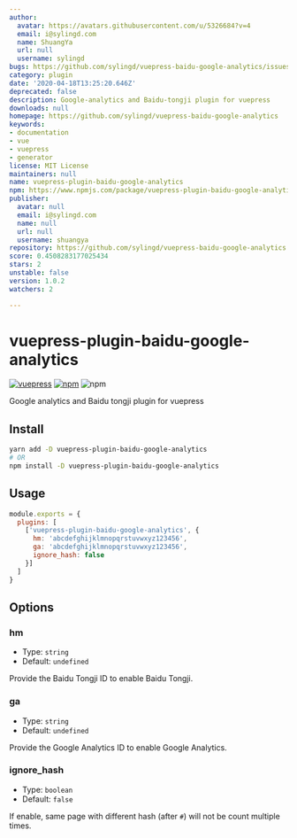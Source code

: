 ```yaml
---
author:
  avatar: https://avatars.githubusercontent.com/u/5326684?v=4
  email: i@sylingd.com
  name: ShuangYa
  url: null
  username: sylingd
bugs: https://github.com/sylingd/vuepress-baidu-google-analytics/issues
category: plugin
date: '2020-04-18T13:25:20.646Z'
deprecated: false
description: Google-analytics and Baidu-tongji plugin for vuepress
downloads: null
homepage: https://github.com/sylingd/vuepress-baidu-google-analytics
keywords:
- documentation
- vue
- vuepress
- generator
license: MIT License
maintainers: null
name: vuepress-plugin-baidu-google-analytics
npm: https://www.npmjs.com/package/vuepress-plugin-baidu-google-analytics
publisher:
  avatar: null
  email: i@sylingd.com
  name: null
  url: null
  username: shuangya
repository: https://github.com/sylingd/vuepress-baidu-google-analytics
score: 0.4508283177025434
stars: 2
unstable: false
version: 1.0.2
watchers: 2

---
```


# vuepress-plugin-baidu-google-analytics

[![vuepress](https://img.shields.io/badge/vuepress-%3E%3D%201.0-brightgreen.svg)](https://v1.vuepress.vuejs.org/)
[![npm](https://img.shields.io/npm/v/vuepress-plugin-baidu-google-analytics.svg)](https://www.npmjs.com/package/vuepress-plugin-baidu-google-analytics)
![npm](https://img.shields.io/npm/dt/vuepress-plugin-baidu-google-analytics.svg)

Google analytics and Baidu tongji plugin for vuepress

## Install

```bash
yarn add -D vuepress-plugin-baidu-google-analytics
# OR
npm install -D vuepress-plugin-baidu-google-analytics
```

## Usage

```javascript
module.exports = {
  plugins: [
    ['vuepress-plugin-baidu-google-analytics', {
      hm: 'abcdefghijklmnopqrstuvwxyz123456',
      ga: 'abcdefghijklmnopqrstuvwxyz123456',
      ignore_hash: false
    }]
  ]
}
```

## Options

### hm

- Type: `string`
- Default: `undefined`

Provide the Baidu Tongji ID to enable Baidu Tongji.

### ga

- Type: `string`
- Default: `undefined`

Provide the Google Analytics ID to enable Google Analytics.

### ignore_hash

- Type: `boolean`
- Default: `false`

If enable, same page with different hash (after `#`) will not be count multiple times.
